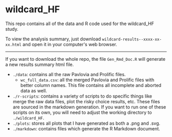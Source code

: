 # wildcard_HF

This repo contains all of the data and R code used for the wildcard_HF study.

To view the analysis summary, just download `wildcard-results--xxxx-xx-xx.html` and open it in your computer's web browser.

---

If you want to download the whole repo, the file `Gen_Rmd_Doc.R` will generate a new results summary html file.

- `./data`: contains all the raw Pavlovia and Prolific files.
  - `wc_full_data.csv`: all the merged Pavlovia and Prolific files with better column names. This file contains all incomplete and aborted data as well.
- `./r-scripts`: contains a variety of scripts to do specific things like merge the raw data files, plot the risky choice results, etc. These files are sourced in the markdown generation. If you want to run one of these scripts on its own, you will need to adjust the working directory to `./wildcard_HF`.
- `./plots`: stores all plots that I have generated as both a .png and .svg.
- `./markdown`: contains files which generate the R Markdown document.
